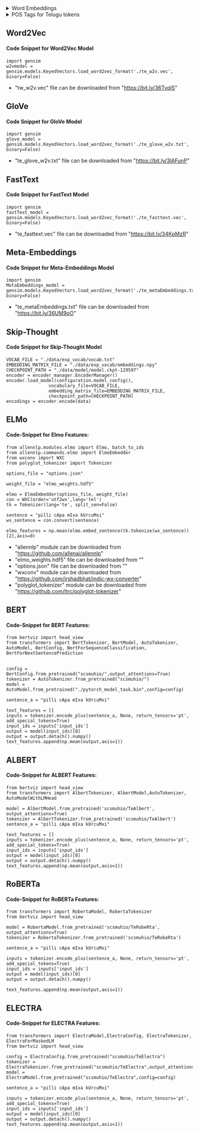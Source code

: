 <details>
<summary>Word Embeddings</summary>
	
* [Word2Vec](#word2vec)
* [GloVe](#glove)
* [FastText](#fasttext)
* [Meta-Embeddings](#meta-embeddings)
* [ELMo](#elmo)
* [BERT](#bert)
* [ALBERT](#albert)
* [RoBERTa](#roberta)
* [Electra](#electra)
</details>

<details>
  <summary>POS Tags for Telugu tokens</summary>

*  NLTK and Spacy currently have no support for Telugu POS tagging. 
*  This lead to rely on other sources for this task and hence we used a [source library](https://bitbucket.org/sivareddyg/telugu-part-of-speech-tagger/src/master/) performing this task. 
*  The author of this work is Siva Reddy an alumnus of IIIT-Hyderabad and IIITH-LTRC Lab.
* Check the ".ipnyb" files in "te_extract_pos" folder after extracting the zip file for understanding of how the POS tags were assigned
</details>


## Word2Vec
#### Code Snippet for Word2Vec Model
	import gensim
	w2vmodel = gensim.models.KeyedVectors.load_word2vec_format('./te_w2v.vec', binary=False)
* "tw_w2v.vec" file can be downloaded from "https://bit.ly/36TvqlS"

## GloVe
#### Code Snippet for GloVe Model
	import gensim
	glove_model = gensim.models.KeyedVectors.load_word2vec_format('./te_glove_w2v.txt', binary=False)
* "te_glove_w2v.txt" file can be downloaded from "https://bit.ly/3lAFunP"

## FastText
#### Code Snippet for FastText Model
	import gensim
	fastText_model = gensim.models.KeyedVectors.load_word2vec_format('./te_fasttext.vec', binary=False)
* "te_fasttext.vec" file can be downloaded from "https://bit.ly/34KpMzR"

## Meta-Embeddings
#### Code Snippet for Meta-Embeddings Model
	import gensim
	MetaEmbeddings_model = gensim.models.KeyedVectors.load_word2vec_format('./te_metaEmbeddings.txt', binary=False)
* "te_metaEmbeddings.txt" file can be downloaded from "https://bit.ly/36UM9oO" 

## Skip-Thought 
#### Code Snippet for Skip-Thought Model

	VOCAB_FILE = "./data/exp_vocab/vocab.txt"
	EMBEDDING_MATRIX_FILE = "./data/exp_vocab/embeddings.npy"
	CHECKPOINT_PATH = "./data/model/model.ckpt-129597"
	encoder = encoder_manager.EncoderManager()
	encoder.load_model(configuration.model_config(),
                    vocabulary_file=VOCAB_FILE,
                    embedding_matrix_file=EMBEDDING_MATRIX_FILE,
                    checkpoint_path=CHECKPOINT_PATH)
	encodings = encoder.encode(data)


## ELMo

#### Code-Snippet for Elmo Features:
	from allennlp.modules.elmo import Elmo, batch_to_ids  
	from allennlp.commands.elmo import ElmoEmbedder  
	from wxconv import WXC  
	from polyglot_tokenizer import Tokenizer  
	  
	options_file = "options.json"  

	weight_file = "elmo_weights.hdf5"  

	elmo = ElmoEmbedder(options_file, weight_file)  
	con = WXC(order='utf2wx',lang='tel')  
	tk = Tokenizer(lang='te', split_sen=False)  
	  
	sentence = "pilli cApa mIxa kUrcuMxi"  
	wx_sentence = con.convert(sentence)  

	elmo_features = np.mean(elmo.embed_sentence(tk.tokenize(wx_sentence))[2],axis=0)

* "allennlp" module can be downloaded from "https://github.com/allenai/allennlp"
* "elmo_weights.hdf5" file can be downloaded from ""
* "options.json" file can be downloaded from ""
* "wxconv" module can be downloaded from "https://github.com/irshadbhat/indic-wx-converter"
* "polyglot_tokenizer" module can be downloaded from "https://github.com/ltrc/polyglot-tokenizer"


## BERT
#### Code-Snippet for BERT Features:
	from bertviz import head_view  
	from transformers import BertTokenizer, BertModel, AutoTokenizer, AutoModel, BertConfig, BertForSequenceClassification, BertForNextSentencePrediction  
  

	config = BertConfig.from_pretrained("scsmuhio/",output_attentions=True)  
	tokenizer = AutoTokenizer.from_pretrained("scsmuhio/")  
	model = AutoModel.from_pretrained("./pytorch_model_task.bin",config=config)  
	
	sentence_a = "pilli cApa mIxa kUrcuMxi"
	
	text_features = []
	inputs = tokenizer.encode_plus(sentence_a, None, return_tensors='pt', add_special_tokens=True)
	input_ids = inputs['input_ids']
	output = model(input_ids)[0]
	output = output.detach().numpy()
	text_features.append(np.mean(output,axis=1))




## ALBERT
#### Code-Snippet for ALBERT Features:  
	
	from bertviz import head_view
	from transformers import AlbertTokenizer, AlbertModel,AutoTokenizer, AutoModelWithLMHead

	model = AlbertModel.from_pretrained('scsmuhio/TeAlbert', output_attentions=True)
	tokenizer = AlbertTokenizer.from_pretrained('scsmuhio/TeAlbert')
	sentence_a = "pilli cApa mIxa kUrcuMxi"
	
	text_features = []
	inputs = tokenizer.encode_plus(sentence_a, None, return_tensors='pt', add_special_tokens=True)
	input_ids = inputs['input_ids']
	output = model(input_ids)[0]
	output = output.detach().numpy()
	text_features.append(np.mean(output,axis=1))


## RoBERTa
#### Code-Snippet for RoBERTa Features:

	from transformers import RobertaModel, RobertaTokenizer
	from bertviz import head_view

	model = RobertaModel.from_pretrained('scsmuhio/TeRobeRta', output_attentions=True)
	tokenizer = RobertaTokenizer.from_pretrained('scsmuhio/TeRobeRta')
	
	sentence_a = "pilli cApa mIxa kUrcuMxi"

	inputs = tokenizer.encode_plus(sentence_a, None, return_tensors='pt', add_special_tokens=True)
	input_ids = inputs['input_ids']
	output = model(input_ids)[0]
	output = output.detach().numpy()
	
	text_features.append(np.mean(output,axis=1))

## ELECTRA
#### Code-Snippet for ELECTRA Features:
	from transformers import ElectraModel,ElectraConfig, ElectraTokenizer, ElectraForMaskedLM
	from bertviz import head_view
	
	config = ElectraConfig.from_pretrained("scsmuhio/TeElectra")
	tokenizer = ElectraTokenizer.from_pretrained("scsmuhio/TeElectra",output_attentions=True)
	model = ElectraModel.from_pretrained("scsmuhio/TeElectra",config=config)
	
	sentence_a = "pilli cApa mIxa kUrcuMxi"
	
	inputs = tokenizer.encode_plus(sentence_a, None, return_tensors='pt', add_special_tokens=True)
	input_ids = inputs['input_ids']
	output = model(input_ids)[0]
	output = output.detach().numpy()
	text_features.append(np.mean(output,axis=1))


